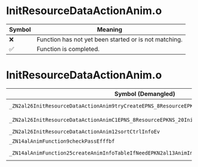 # InitResourceDataActionAnim.o
| Symbol | Meaning 
| ------------- | ------------- 
| :x: | Function has not yet been started or is not matching. 
| :white_check_mark: | Function is completed. 


# InitResourceDataActionAnim.o
| Symbol (Demangled) | Symbol (Mangled) | Decompiled? |
| ------------- |  ------------- | ------------- |
| `_ZN2al26InitResourceDataActionAnim9tryCreateEPNS_8ResourceEPKNS_20InitResourceDataAnimEPKc` | `al::InitResourceDataActionAnim::tryCreate(al::Resource *,al::InitResourceDataAnim const*,char const*)` | :white_check_mark: |
| `_ZN2al26InitResourceDataActionAnimC1EPNS_8ResourceEPKNS_20InitResourceDataAnimEPKc` | `al::InitResourceDataActionAnim::InitResourceDataActionAnim(al::Resource *,al::InitResourceDataAnim const*,char const*)` | :white_check_mark: |
| `_ZN2al26InitResourceDataActionAnim12sortCtrlInfoEv` | `al::InitResourceDataActionAnim::sortCtrlInfo(void)` | :white_check_mark: |
| `_ZN14alAnimFunction9checkPassEfffbf` | `alAnimFunction::checkPass(float,float,float,bool,float)` | :white_check_mark: |
| `_ZN14alAnimFunction25createAnimInfoTableIfNeedEPKN2al13AnimInfoTableES3_` | `alAnimFunction::createAnimInfoTableIfNeed(al::AnimInfoTable const*,al::AnimInfoTable const*)` | :white_check_mark: |
